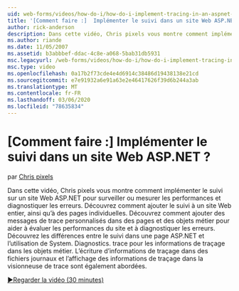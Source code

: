 ```yaml
---
uid: web-forms/videos/how-do-i/how-do-i-implement-tracing-in-an-aspnet-web-site
title: '[Comment faire :]  Implémenter le suivi dans un site Web ASP.NET ? | Microsoft Docs'
author: rick-anderson
description: Dans cette vidéo, Chris pixels vous montre comment implémenter le suivi sur un site Web ASP.NET pour surveiller ou mesurer les performances et diagnostiquer les erreurs.
ms.author: riande
ms.date: 11/05/2007
ms.assetid: b3abbbef-ddac-4c8e-a068-5bab31db5931
msc.legacyurl: /web-forms/videos/how-do-i/how-do-i-implement-tracing-in-an-aspnet-web-site
msc.type: video
ms.openlocfilehash: 0a17b2f73cde4e4d6914c38486d19438138e21cd
ms.sourcegitcommit: e7e91932a6e91a63e2e46417626f39d6b244a3ab
ms.translationtype: MT
ms.contentlocale: fr-FR
ms.lasthandoff: 03/06/2020
ms.locfileid: "78635834"
---
```

# <a name="how-do-i--implement-tracing-in-an-aspnet-web-site"></a>[Comment faire :]  Implémenter le suivi dans un site Web ASP.NET ?

par [Chris pixels](https://twitter.com/chrispels)

Dans cette vidéo, Chris pixels vous montre comment implémenter le suivi sur un site Web ASP.NET pour surveiller ou mesurer les performances et diagnostiquer les erreurs. Découvrez comment ajouter le suivi à un site Web entier, ainsi qu’à des pages individuelles. Découvrez comment ajouter des messages de trace personnalisés dans des pages et des objets métier pour aider à évaluer les performances du site et à diagnostiquer les erreurs. Découvrez les différences entre le suivi dans une page ASP.NET et l’utilisation de System. Diagnostics. trace pour les informations de traçage dans les objets métier. L’écriture d’informations de traçage dans des fichiers journaux et l’affichage des informations de traçage dans la visionneuse de trace sont également abordées.

[&#9654;Regarder la vidéo (30 minutes)](https://channel9.msdn.com/Blogs/ASP-NET-Site-Videos/how-do-i-implement-tracing-in-an-aspnet-web-site)
